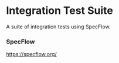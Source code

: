 # Integration Test Suite #

A suite of integration tests using SpecFlow.

### SpecFlow ###

https://specflow.org/